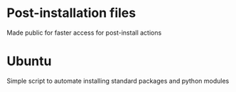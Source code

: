 # Post-installation files
Made public for faster access for post-install actions 

# Ubuntu
Simple script to automate installing standard packages and python modules
